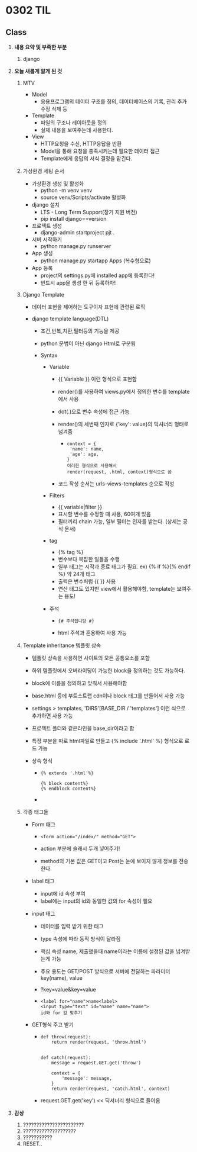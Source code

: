 # 0302 TIL

## Class

 1. **내용 요약 및 부족한 부분**

    1. django

 2. **오늘 새롭게 알게 된 것**

    1. MTV

       * Model
         * 응용프로그램의 데이터 구조를 정의, 데이터베이스의 기록, 관리 추가 수정 삭제 등
       * Template
         * 파일의 구조나 레이아웃을 정의
         * 실제 내용을 보여주는데 사용한다.
       * View
         * HTTP요청을 수신, HTTP응답을 반환
         * Model을 통해 요청을 충족시키는데 필요한 데이터 접근
         * Template에게 응답의 서식 결정을 맡긴다.
       
    2. 가상환경 세팅 순서
    
         * 가상환경 생성 및 활성화
           * python -m venv venv
           * source venv/Scripts/activate 활성화
         * django 설치
           * LTS - Long Term Support(장기 지원 버전)
           * pip install django==version
         * 프로젝트 생성
           * django-admin startproject pjt .
         * 서버 시작하기
           * python manage.py runserver
         * App 생성
           * python manage.py startapp Apps (복수형으로)
         * App 등록
           * project의 settings.py에 installed app에 등록한다!
           * 반드시 app을 생성 한 뒤 등록하자!
         
    3. Django Template
    
         * 데이터 표현을 제어하는 도구이자 표현에 관련된 로직
    
         * django template language(DTL)
    
           * 조건,반복,치환,필터등의 기능을 제공 
    
           * python 문법이 아닌 django Html로 구분됨
    
           * Syntax
    
             * Variable
    
               * {{ Variable }} 이런 형식으로 표현함
    
               * render()를 사용하여 views.py에서 정의한 변수를 template에서 사용
    
               * dot(.)으로 변수 속성에 접근 가능
    
               * render()의 세번째 인자로 {'key': value}의 딕셔너리 형태로 넘겨줌
    
                 * ```django
                   context = {
                   	'name': name,
                   	'age': age,
                   }
                   이러한 형식으로 사용해서
                   render(request, .html, context)형식으로 씀
                   ```
    
               * 코드 작성 순서는 urls-views-templates 순으로 작성
    
             * Filters
    
               * {{ variable|filter }}
               * 표시할 변수를 수정할 때 사용, 60여개 있음
               * 필터끼리 chain 가능, 일부 필터는 인자를 받는다. (상세는 공식 문서)
    
             * tag
    
               * {% tag %}
               * 변수보다 복잡한 일들을 수행
               * 일부 태그는 시작과 종료 태그가 필요. ex) {% if %}{% endif %} 약 24개 태그
               * 출력은 변수처럼 {{ }} 사용
               * 연산 태그도 있지만 view에서 활용해야함, template는 보여주는 용도!
    
             * 주석
    
               * ```django
                 {# 주석입니당 #}
                 ```
    
               * html 주석과 혼용하여 사용 가능
    
    4. Template inheritance 템플릿 상속
    
         * 템플릿 상속을 사용하면 사이트의 모든 공통요소를 포함
    
         * 하위 템플릿에서 오버라이딩이 가능한 block을 정의하는 것도 가능하다.
    
         * block에 이름을 정의하고 맞춰서 사용해야함
    
         * base.html 등에 부트스트랩 cdn이나 block 태그를 만들어서 사용 가능
    
         * settings > templates, 'DIRS'[BASE_DIR / 'templates'] 이런 식으로 추가하면 사용 가능
    
         * 프로젝트 폴더와 같은라인을 base_dir이라고 함
    
         * 특정 부분을 따로 html파일로 만들고 {% include '.html' %} 형식으로 로드 가능
    
         * 상속 형식
    
           * ```django
             {% extends '.html'%}
             
             {% block content%}
             {% endblock content%}
             ```
    
           * 
    
    5. 각종 태그들
    
         * Form 태그
    
           * ```django
             <form action="/index/" method="GET">
             ```
    
           * action 부분에 슬래시 두개 넣어주기!
    
           * method의 기본 값은 GET이고 Post는 눈에 보이지 않게 정보를 전송한다.
    
         * label 태그
    
           * input에 id 속성 부여
           * label에는 input의 id와 동일한 값의 for 속성이 필요
    
         * input 태그
    
           * 데이터를 입력 받기 위한 태그
    
           * type 속성에 따라 동작 방식이 달라짐
    
           * 핵심 속성 name, 제출했을때 name이라는 이름에 설정된 값을 넘겨받는게 가능
    
           * 주요 용도는 GET/POST 방식으로 서버에 전달하는 파라미터 key(name), value
    
           * ?key=value&key=value
    
           * ```django
             <label for="name">name<label>
             <input type="text" id="name" name="name">
             id와 for 값 맞추기
             ```
    
         * GET형식 주고 받기
    
           * ```django
             def throw(request):
                 return render(request, 'throw.html')
             
             
             def catch(request):
                 message = request.GET.get('throw')
             
                 context = {
                     'message': message,
                 }
                 return render(request, 'catch.html', context)
             ```
    
           * request.GET.get('key') << 딕셔너리 형식으로 들어옴
    
         
    
 3. **감상**

     1. ???????????????????????
     1. ????????????????????
     1. ???????????
     1. RESET..

